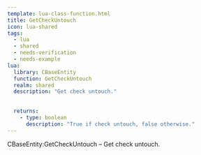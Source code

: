 ```yaml
---
template: lua-class-function.html
title: GetCheckUntouch
icon: lua-shared
tags:
  - lua
  - shared
  - needs-verification
  - needs-example
lua:
  library: CBaseEntity
  function: GetCheckUntouch
  realm: shared
  description: "Get check untouch."
  
  
  returns:
    - type: boolean
      description: "True if check untouch, false otherwise."
---
```


<div class="lua__search__keywords">
CBaseEntity:GetCheckUntouch &#x2013; Get check untouch.
</div>
